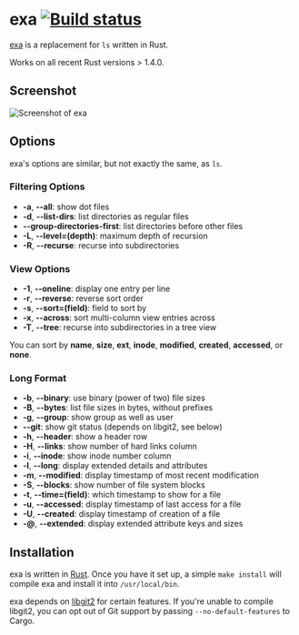 # exa [![Build status](https://travis-ci.org/ogham/exa.svg)](https://travis-ci.org/ogham/exa)

[exa](http://bsago.me/exa) is a replacement for `ls` written in Rust.

Works on all recent Rust versions > 1.4.0.

## Screenshot

![Screenshot of exa](https://raw.githubusercontent.com/ogham/exa/master/screenshot.png)


## Options

exa's options are similar, but not exactly the same, as `ls`.

### Filtering Options

- **-a**, **--all**: show dot files
- **-d**, **--list-dirs**: list directories as regular files
- **--group-directories-first**: list directories before other files
- **-L**, **--level=(depth)**: maximum depth of recursion
- **-R**, **--recurse**: recurse into subdirectories

### View Options

- **-1**, **--oneline**: display one entry per line
- **-r**, **--reverse**: reverse sort order
- **-s**, **--sort=(field)**: field to sort by
- **-x**, **--across**: sort multi-column view entries across
- **-T**, **--tree**: recurse into subdirectories in a tree view

You can sort by **name**, **size**, **ext**, **inode**, **modified**, **created**, **accessed**, or **none**.

### Long Format

- **-b**, **--binary**: use binary (power of two) file sizes
- **-B**, **--bytes**: list file sizes in bytes, without prefixes
- **-g**, **--group**: show group as well as user
- **--git**: show git status (depends on libgit2, see below)
- **-h**, **--header**: show a header row
- **-H**, **--links**: show number of hard links column
- **-i**, **--inode**: show inode number column
- **-l**, **--long**: display extended details and attributes
- **-m**, **--modified**: display timestamp of most recent modification
- **-S**, **--blocks**: show number of file system blocks
- **-t**, **--time=(field)**: which timestamp to show for a file
- **-u**, **--accessed**: display timestamp of last access for a file
- **-U**, **--created**: display timestamp of creation of a file
- **-@**, **--extended**: display extended attribute keys and sizes


## Installation

exa is written in [Rust](http://www.rust-lang.org). Once you have it set up, a simple `make install` will compile exa and install it into `/usr/local/bin`.

exa depends on [libgit2](https://github.com/alexcrichton/git2-rs) for certain features. If you're unable to compile libgit2, you can opt out of Git support by passing `--no-default-features` to Cargo.
